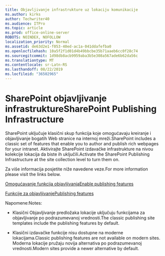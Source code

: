 ```yaml
---
title: Objavljivanje infrastrukture uz lokaciju komunikacije
ms.author: kirks
author: Techwriter40
ms.audience: ITPro
ms.topic: article
ms.prod: office-online-server
ROBOTS: NOINDEX, NOFOLLOW
localization_priority: Normal
ms.assetid: de63d2e1-f053-40ed-ac1a-041ddafefba0
ms.openlocfilehash: 10a5f2f1d01d4b49bbcbe35b71aaeb6cc0f28c74
ms.sourcegitcommit: 1d98db8acb9959aba3b5e308a567ade6b62da56c
ms.translationtype: MT
ms.contentlocale: sr-Latn-RS
ms.lasthandoff: 08/22/2019
ms.locfileid: "36502965"
---
```

# <a name="sharepoint-publishing-infrastructure"></a><span data-ttu-id="846be-102">SharePoint objavljivanje infrastrukture</span><span class="sxs-lookup"><span data-stu-id="846be-102">SharePoint Publishing Infrastructure</span></span>


<span data-ttu-id="846be-103">SharePoint uključuje klasični skup funkcija koje omogućavaju kreiranje i objavljivanje bogatih Web stranice na internoj mreži.</span><span class="sxs-lookup"><span data-stu-id="846be-103">SharePoint includes a classic set of features that enable you to author and publish rich webpages for your intranet.</span></span> <span data-ttu-id="846be-104">Aktivirajte SharePoint izdavačke infrastrukture na nivou kolekcije lokacija da biste ih uključili.</span><span class="sxs-lookup"><span data-stu-id="846be-104">Activate the SharePoint Publishing Infrastructure at the site collection level to turn them on.</span></span>

<span data-ttu-id="846be-105">Za više informacija posjetite niže navedene veze.</span><span class="sxs-lookup"><span data-stu-id="846be-105">For more information please visit the links below.</span></span>

[<span data-ttu-id="846be-106">Omogućavanje funkcija objavljivanja</span><span class="sxs-lookup"><span data-stu-id="846be-106">Enable publishing features</span></span>](https://support.office.com/article/Enable-publishing-features-479677A6-8B33-4AC7-907D-071C1C7E4518)

[<span data-ttu-id="846be-107">Funkcije za objavljivanje</span><span class="sxs-lookup"><span data-stu-id="846be-107">Publishing features</span></span>](https://support.office.com/article/Features-enabled-in-a-SharePoint-Online-publishing-site-3AB3810C-3C2C-4361-9D0E-0CBE666EA0B0?wt.mc_id=O365_Portal_MMaven#__toc336865553)

<span data-ttu-id="846be-108">Napomene:</span><span class="sxs-lookup"><span data-stu-id="846be-108">Notes:</span></span>

- <span data-ttu-id="846be-109">Klasični Objavljivanje predložaka lokacije uključuju funkcijama za objavljivanje po podrazumevanoj vrednosti.</span><span class="sxs-lookup"><span data-stu-id="846be-109">The classic publishing site templates include the publishing features by default.</span></span>

- <span data-ttu-id="846be-110">Klasični izdavačke funkcije nisu dostupne na moderne lokacijama.</span><span class="sxs-lookup"><span data-stu-id="846be-110">Classic publishing features are not available on modern sites.</span></span> <span data-ttu-id="846be-111">Moderna lokacije pružaju novija alternativa po podrazumevanoj vrednosti.</span><span class="sxs-lookup"><span data-stu-id="846be-111">Modern sites provide a newer alternative by default.</span></span>

